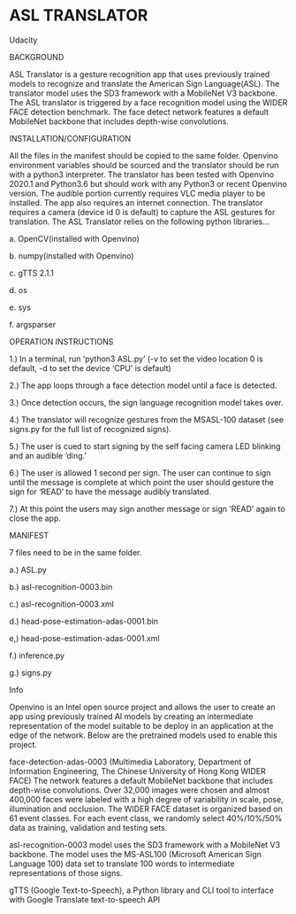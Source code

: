 # ASL TRANSLATOR
Udacity 

BACKGROUND

ASL Translator is a gesture recognition app that uses previously trained models 
to recognize and translate the American Sign Language(ASL). The translator 
model uses the SD3 framework with a MobileNet V3 backbone. The ASL translator is 
triggered by a face recognition model using the WIDER FACE detection benchmark. 
The face detect network features a default MobileNet backbone that includes 
depth-wise convolutions.

INSTALLATION/CONFIGURATION

All the files in the manifest should be copied to the same folder. Openvino 
environment variables should be sourced and the translator should be run with a 
python3 interpreter. The translator has been tested with Openvino 2020.1 and 
Python3.6 but should work with any Python3 or recent Openvino version. 
The audible portion currently requires VLC media player to be installed. The 
app also requires an internet connection. The translator requires a camera 
(device id 0 is default) to capture the ASL gestures for translation. The ASL Translator 
relies on the following python libraries…

a. OpenCV(installed with Openvino)

b. numpy(installed with Openvino)

c. gTTS 2.1.1

d. os

e. sys

f. argsparser


OPERATION INSTRUCTIONS

1.) In a terminal, run ‘python3 ASL.py’ (-v to set the video location
0 is default, -d to set the device ‘CPU’ is default)

2.) The app loops through a face detection model until a face is detected.

3.) Once detection occurs, the sign language recognition model takes over.

4.) The translator will recognize gestures from the MSASL-100 dataset (see 
signs.py for the full list of recognized signs).

5.) The user is cued to start signing by the self facing camera LED blinking 
and an audible ‘ding.’

6.) The user is allowed 1 second per sign. The user can continue to sign until 
the message is complete at which point the user should gesture the sign for 
‘READ’ to have the message audibly translated.

7.) At this point the users may sign another message or sign ‘READ’ again to 
close the app.

MANIFEST

7 files need to be in the same folder.

a.)  ASL.py

b.)  asl-recognition-0003.bin

c.)  asl-recognition-0003.xml

d.)  head-pose-estimation-adas-0001.bin

e,)  head-pose-estimation-adas-0001.xml

f.)  inference.py

g.)  signs.py


Info

Openvino is an Intel open source project and allows the user to create an app 
using previously trained AI models by creating an intermediate representation 
of the model suitable to be deploy in an application at the edge of the network. 
Below are the pretrained models used to enable this project.

face-detection-adas-0003 (Multimedia Laboratory, Department of Information 
Engineering, The Chinese University of Hong Kong  WIDER FACE)  The network 
features a default MobileNet backbone that includes depth-wise convolutions. 
Over 32,000 images were chosen and almost 400,000 faces were labeled with a 
high degree of variability in scale, pose, illumination and occlusion. The 
WIDER FACE dataset is organized based on 61 event classes. For each event class,
we randomly select 40%/10%/50% data as training, validation and testing sets.

asl-recognition-0003 model uses the SD3 framework with a MobileNet V3 backbone. 
The model uses the MS-ASL100 (Microsoft American Sign Language 100) data set to 
translate 100 words to intermediate representations of those signs. 


gTTS (Google Text-to-Speech), a Python library and CLI tool to interface with 
Google Translate text-to-speech API

